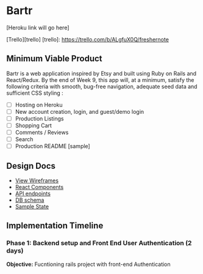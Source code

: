 # Bartr

[Heroku link will go here]

[Trello][trello]
[trello]: https://trello.com/b/ALgfuX0Q/freshernote

## Minimum Viable Product

Bartr is a web application inspired by Etsy and built using Ruby on Rails and React/Redux.  By the end of Week 9, this app will, at a minimum, satisfy the following criteria with smooth, bug-free navigation, adequate seed data and sufficient CSS styling :
- [ ] Hosting on Heroku
- [ ] New account creation, login, and guest/demo login
- [ ] Production Listings
- [ ] Shopping Cart
- [ ] Comments / Reviews
- [ ] Search
- [ ] Production README [sample]

## Design Docs
* [View Wireframes][wireframes]
* [React Components][components]
* [API endpoints][api-endpoints]
* [DB schema][schema]
* [Sample State][sample-state]

[wireframes]: docs/wireframes
[components]: docs/component-hierarchy.md
[sample-state]: docs/sample-state.md
[api-endpoints]: docs/api-endpoints.md
[schema]: docs/schema.md

## Implementation Timeline

### Phase 1: Backend setup and Front End User Authentication (2 days)
**Objective:** Fucntioning rails project with front-end Authentication

###
